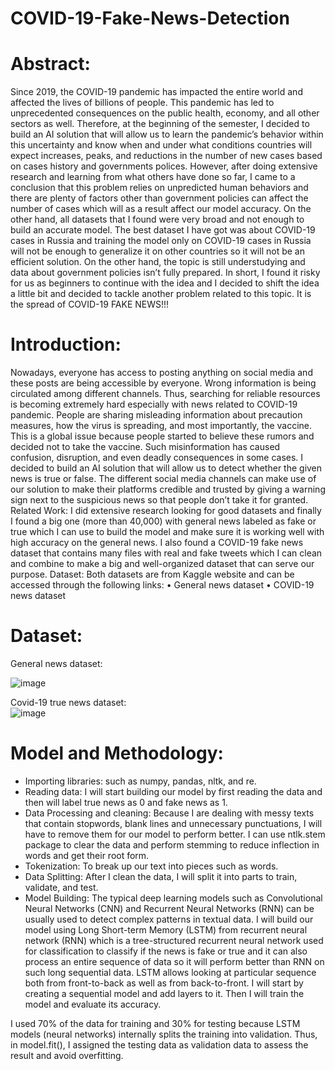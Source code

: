 # COVID-19-Fake-News-Detection

# Abstract:
Since 2019, the COVID-19 pandemic has impacted the entire world and affected the lives of billions of people. This pandemic has led to unprecedented consequences on the public health, economy, and all other sectors as well. Therefore, at the beginning of the semester, I decided to build an AI solution that will allow us to learn the pandemic’s behavior within this uncertainty and know when and under what conditions countries will expect increases, peaks, and reductions in the number of new cases based on cases history and governments polices. However, after doing extensive research and learning from what others have done so far, I came to a conclusion that this problem relies on unpredicted human behaviors and there are plenty of factors other than government policies can affect the number of cases which will as a result affect our model accuracy. On the other hand, all datasets that I found were very broad and not enough to build an accurate model. The best dataset I have got was about COVID-19 cases in Russia and training the model only on COVID-19 cases in Russia will not be enough to generalize it on other countries so it will not be an efficient solution. On the other hand, the topic is still understudying and data about government policies isn’t fully prepared. In short, I found it risky for us as beginners to continue with the idea and I decided to shift the idea a little bit and decided to tackle another problem related to this topic. It is the spread of COVID-19 FAKE NEWS!!!

# Introduction: 
Nowadays, everyone has access to posting anything on social media and these posts are being accessible by everyone. Wrong information is being circulated among different channels. Thus, searching for reliable resources is becoming extremely hard especially with news related to COVID-19 pandemic. People are sharing misleading information about precaution measures, how the virus is spreading, and most importantly, the vaccine. This is a global issue because people started to believe these rumors and decided not to take the vaccine. Such misinformation has caused confusion, disruption, and even deadly consequences in some cases.
I decided to build an AI solution that will allow us to detect whether the given news is true or false. The different social media channels can make use of our solution to make their platforms credible and trusted by giving a warning sign next to the suspicious news so that people don’t take it for granted. 
Related Work:
I did extensive research looking for good datasets and finally I found a big one (more than 40,000) with general news labeled as fake or true which I can use to build the model and make sure it is working well with high accuracy on the general news. I also found a COVID-19 fake news dataset that contains many files with real and fake tweets which I can clean and combine to make a big and well-organized dataset that can serve our purpose.
Dataset:
 Both datasets are from Kaggle website and can be accessed through the following links:
•	General news dataset 
•	COVID-19 news dataset 

# Dataset:
General news dataset:  

![image](https://drive.google.com/uc?export=view&id=1loZErA_zaYRQsIRa6Gy08luOwDKv2zvC)

Covid-19 true news dataset:  
![image](https://drive.google.com/uc?export=view&id=1_2p60q5VHxN2X_AMruLbCcK4Po3Jn-KA)

# Model and Methodology:
-	Importing libraries: such as numpy, pandas, nltk, and re. 
-	Reading data: I will start building our model by first reading the data and then will label true news as 0 and fake news as 1. 
-	Data Processing and cleaning: Because I are dealing with messy texts that contain stopwords, blank lines and unnecessary punctuations, I will have to remove them for our model to perform better. I can use ntlk.stem package to clear the data and perform stemming to reduce inflection in words and get their root form. 
-	Tokenization: To break up our text into pieces such as words.
-	Data Splitting: After I clean the data, I will split it into parts to train, validate, and test.
-	Model Building: The typical deep learning models such as Convolutional Neural Networks (CNN) and Recurrent Neural Networks (RNN) can be usually used to detect complex patterns in textual data. I will build our model using Long Short-term Memory (LSTM) from recurrent neural network (RNN) which is a tree-structured recurrent neural network used for classification to classify if the news is fake or true and it can also process an entire sequence of data so it will perform better than RNN on such long sequential data. LSTM allows looking at particular sequence both from front-to-back as well as from back-to-front.  I will start by creating a sequential model and add layers to it. Then I will train the model and evaluate its accuracy. 

I used 70% of the data for training and 30% for testing because LSTM models (neural networks) internally splits the training into validation. Thus, in model.fit(), I assigned the testing data as validation data to assess the result and avoid overfitting.


